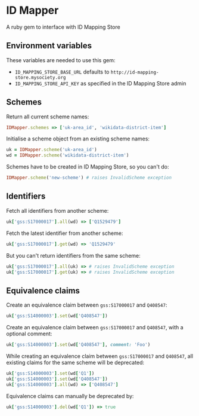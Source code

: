 # ID Mapper

A ruby gem to interface with ID Mapping Store

## Environment variables

These variables are needed to use this gem:

- `ID_MAPPING_STORE_BASE_URL` defaults to `http://id-mapping-store.mysociety.org`
- `ID_MAPPING_STORE_API_KEY` as specified in the ID Mapping Store admin

## Schemes

Return all current scheme names:

```ruby
IDMapper.schemes => ['uk-area_id', 'wikidata-district-item']
```

Initialise a scheme object from an existing scheme names:

```ruby
uk = IDMapper.scheme('uk-area_id')
wd = IDMapper.scheme('wikidata-district-item')
```

Schemes have to be created in ID Mapping Store, so you can't do:

```ruby
IDMapper.scheme('new-scheme') # raises InvalidScheme exception
```

## Identifiers

Fetch all identifiers from another scheme:

```ruby
uk['gss:S17000017'].all(wd) => ['Q1529479']
```
Fetch the latest identifier from another scheme:

```ruby
uk['gss:S17000017'].get(wd) => 'Q1529479'
```

But you can't return identifiers from the same scheme:

```ruby
uk['gss:S17000017'].all(uk) => # raises InvalidScheme exception
uk['gss:S17000017'].get(uk) => # raises InvalidScheme exception
```

## Equivalence claims

Create an equivalence claim between `gss:S17000017` and `Q408547`:

```ruby
uk['gss:S14000003'].set(wd['Q408547'])
```

Create an equivalence claim between `gss:S17000017` and `Q408547`, with a
optional comment:

```ruby
uk['gss:S14000003'].set(wd['Q408547'], comment: 'Foo')
```

While creating an equivalence claim between `gss:S17000017` and `Q408547`, all
existing claims for the same scheme will be deprecated:

```ruby
uk['gss:S14000003'].set(wd['Q1'])
uk['gss:S14000003'].set(wd['Q408547'])
uk['gss:S14000003'].all(wd) => ['Q408547']
```

Equivalence claims can manually be deprecated by:

```ruby
uk['gss:S14000003'].del(wd['Q1']) => true
```
